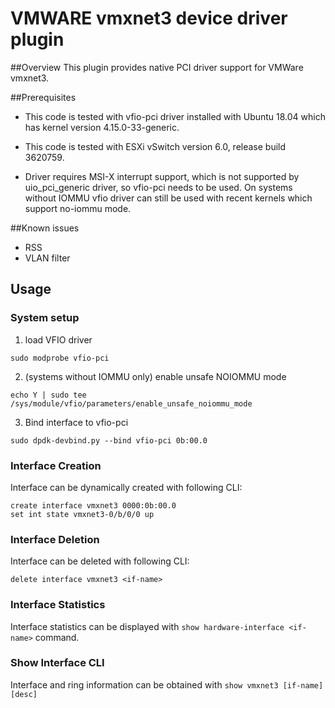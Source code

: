 # VMWARE vmxnet3 device driver plugin

##Overview
This plugin provides native PCI driver support for VMWare vmxnet3.

##Prerequisites
 * This code is tested with vfio-pci driver installed with Ubuntu 18.04 which
has kernel version 4.15.0-33-generic.

 * This code is tested with ESXi vSwitch version 6.0, release build 3620759.

 * Driver requires MSI-X interrupt support, which is not supported by
uio_pci_generic driver, so vfio-pci needs to be used. On systems without IOMMU
vfio driver can still be used with recent kernels which support no-iommu mode.

##Known issues

* RSS
* VLAN filter

## Usage
### System setup

1. load VFIO driver
```
sudo modprobe vfio-pci
```

2. (systems without IOMMU only) enable unsafe NOIOMMU mode
```
echo Y | sudo tee /sys/module/vfio/parameters/enable_unsafe_noiommu_mode
```

3. Bind interface to vfio-pci
```
sudo dpdk-devbind.py --bind vfio-pci 0b:00.0
```

### Interface Creation
Interface can be dynamically created with following CLI:
```
create interface vmxnet3 0000:0b:00.0
set int state vmxnet3-0/b/0/0 up
```

### Interface Deletion
Interface can be deleted with following CLI:
```
delete interface vmxnet3 <if-name>
```

### Interface Statistics
Interface statistics can be displayed with `show hardware-interface <if-name>`
command.

### Show Interface CLI
Interface and ring information can be obtained with
`show vmxnet3 [if-name] [desc]`
